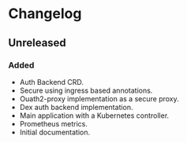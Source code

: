 # Changelog

## Unreleased

### Added

- Auth Backend CRD.
- Secure using ingress based annotations.
- Ouath2-proxy implementation as a secure proxy.
- Dex auth backend implementation.
- Main application with a Kubernetes controller.
- Prometheus metrics.
- Initial documentation.

[unreleased]: https://github.com/slok/bilrost/compare/v0.1.0...HEAD
[0.1.0]: https://github.com/slok/bilrost/releases/tag/v0.1.0

